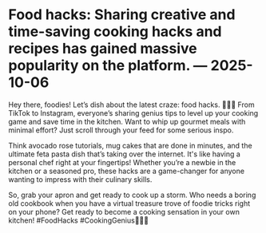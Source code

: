 # Food hacks: Sharing creative and time-saving cooking hacks and recipes has gained massive popularity on the platform. — 2025-10-06

Hey there, foodies! Let’s dish about the latest craze: food hacks. 🍳👩‍🍳 From TikTok to Instagram, everyone’s sharing genius tips to level up your cooking game and save time in the kitchen. Want to whip up gourmet meals with minimal effort? Just scroll through your feed for some serious inspo.

Think avocado rose tutorials, mug cakes that are done in minutes, and the ultimate feta pasta dish that’s taking over the internet. It's like having a personal chef right at your fingertips! Whether you’re a newbie in the kitchen or a seasoned pro, these hacks are a game-changer for anyone wanting to impress with their culinary skills.

So, grab your apron and get ready to cook up a storm. Who needs a boring old cookbook when you have a virtual treasure trove of foodie tricks right on your phone? Get ready to become a cooking sensation in your own kitchen! #FoodHacks #CookingGenius🌟🍴✨